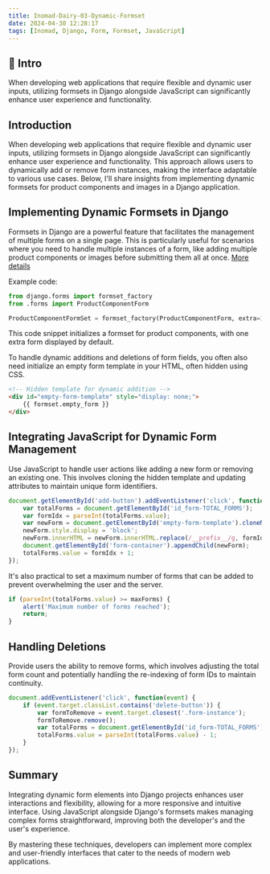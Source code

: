 ```yaml
---
title: Inomad-Dairy-03-Dynamic-Formset
date: 2024-04-30 12:28:17
tags: [Inomad, Django, Form, Formset, JavaScript]
---
```


## 🔎 Intro

When developing web applications that require flexible and dynamic user inputs, utilizing formsets in Django alongside JavaScript can significantly enhance user experience and functionality. 
<!-- more -->


## Introduction

When developing web applications that require flexible and dynamic user inputs, utilizing formsets in Django alongside JavaScript can significantly enhance user experience and functionality. This approach allows users to dynamically add or remove form instances, making the interface adaptable to various use cases. Below, I'll share insights from implementing dynamic formsets for product components and images in a Django application.

## Implementing Dynamic Formsets in Django

Formsets in Django are a powerful feature that facilitates the management of multiple forms on a single page. This is particularly useful for scenarios where you need to handle multiple instances of a form, like adding multiple product components or images before submitting them all at once. [More details](https://docs.djangoproject.com/en/5.0/topics/forms/formsets/)

Example code:
```python
from django.forms import formset_factory
from .forms import ProductComponentForm

ProductComponentFormSet = formset_factory(ProductComponentForm, extra=1)
```
This code snippet initializes a formset for product components, with one extra form displayed by default.

To handle dynamic additions and deletions of form fields, you often also need initialize an empty form template in your HTML, often hidden using CSS.

```html
<!-- Hidden template for dynamic addition -->
<div id="empty-form-template" style="display: none;">
    {{ formset.empty_form }}
</div>
```

## Integrating JavaScript for Dynamic Form Management

Use JavaScript to handle user actions like adding a new form or removing an existing one. This involves cloning the hidden template and updating attributes to maintain unique form identifiers.

```javascript
document.getElementById('add-button').addEventListener('click', function() {
    var totalForms = document.getElementById('id_form-TOTAL_FORMS');
    var formIdx = parseInt(totalForms.value);
    var newForm = document.getElementById('empty-form-template').cloneNode(true);
    newForm.style.display = 'block';
    newForm.innerHTML = newForm.innerHTML.replace(/__prefix__/g, formIdx);
    document.getElementById('form-container').appendChild(newForm);
    totalForms.value = formIdx + 1;
});
```
It's also practical to set a maximum number of forms that can be added to prevent overwhelming the user and the server.

```javascript
if (parseInt(totalForms.value) >= maxForms) {
    alert('Maximum number of forms reached');
    return;
}
```

## Handling Deletions

Provide users the ability to remove forms, which involves adjusting the total form count and potentially handling the re-indexing of form IDs to maintain continuity.

```javascript
document.addEventListener('click', function(event) {
    if (event.target.classList.contains('delete-button')) {
        var formToRemove = event.target.closest('.form-instance');
        formToRemove.remove();
        var totalForms = document.getElementById('id_form-TOTAL_FORMS');
        totalForms.value = parseInt(totalForms.value) - 1;
    }
});
```
## Summary

Integrating dynamic form elements into Django projects enhances user interactions and flexibility, allowing for a more responsive and intuitive interface. Using JavaScript alongside Django's formsets makes managing complex forms straightforward, improving both the developer's and the user's experience.

By mastering these techniques, developers can implement more complex and user-friendly interfaces that cater to the needs of modern web applications.
